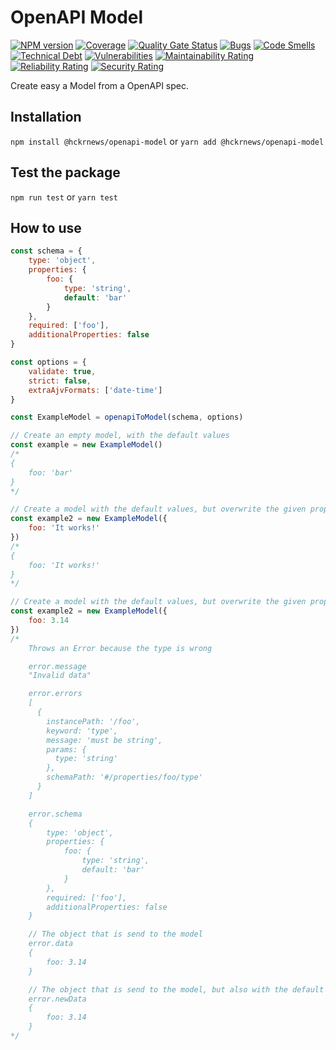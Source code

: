 # OpenAPI Model

[![NPM version][npm-image]][npm-url] [![Coverage](https://sonarcloud.io/api/project_badges/measure?project=hckrnews_openapi-model&metric=coverage)](https://sonarcloud.io/summary/new_code?id=hckrnews_openapi-model) [![Quality Gate Status](https://sonarcloud.io/api/project_badges/measure?project=hckrnews_openapi-model&metric=alert_status)](https://sonarcloud.io/summary/new_code?id=hckrnews_openapi-model) 
[![Bugs](https://sonarcloud.io/api/project_badges/measure?project=hckrnews_openapi-model&metric=bugs)](https://sonarcloud.io/summary/new_code?id=hckrnews_openapi-model) [![Code Smells](https://sonarcloud.io/api/project_badges/measure?project=hckrnews_openapi-model&metric=code_smells)](https://sonarcloud.io/summary/new_code?id=hckrnews_openapi-model) [![Technical Debt](https://sonarcloud.io/api/project_badges/measure?project=hckrnews_openapi-model&metric=sqale_index)](https://sonarcloud.io/summary/new_code?id=hckrnews_openapi-model) [![Vulnerabilities](https://sonarcloud.io/api/project_badges/measure?project=hckrnews_openapi-model&metric=vulnerabilities)](https://sonarcloud.io/summary/new_code?id=hckrnews_openapi-model)
[![Maintainability Rating](https://sonarcloud.io/api/project_badges/measure?project=hckrnews_openapi-model&metric=sqale_rating)](https://sonarcloud.io/summary/new_code?id=hckrnews_openapi-model) [![Reliability Rating](https://sonarcloud.io/api/project_badges/measure?project=hckrnews_openapi-model&metric=reliability_rating)](https://sonarcloud.io/summary/new_code?id=hckrnews_openapi-model) [![Security Rating](https://sonarcloud.io/api/project_badges/measure?project=hckrnews_openapi-model&metric=security_rating)](https://sonarcloud.io/summary/new_code?id=hckrnews_openapi-model)

Create easy a Model from a OpenAPI spec.

## Installation

`npm install @hckrnews/openapi-model`
or
`yarn add @hckrnews/openapi-model`

## Test the package

`npm run test`
or
`yarn test`

## How to use

```javascript
const schema = {
    type: 'object',
    properties: {
        foo: {
            type: 'string',
            default: 'bar'
        }
    },
    required: ['foo'],
    additionalProperties: false
}

const options = {
    validate: true,
    strict: false,
    extraAjvFormats: ['date-time']
}

const ExampleModel = openapiToModel(schema, options)

// Create an empty model, with the default values
const example = new ExampleModel()
/*
{
    foo: 'bar'
}
*/

// Create a model with the default values, but overwrite the given properties
const example2 = new ExampleModel({
    foo: 'It works!'
})
/*
{
    foo: 'It works!'
}
*/

// Create a model with the default values, but overwrite the given properties
const example2 = new ExampleModel({
    foo: 3.14
})
/*
    Throws an Error because the type is wrong

    error.message
    "Invalid data"

    error.errors
    [
      {
        instancePath: '/foo',
        keyword: 'type',
        message: 'must be string',
        params: {
          type: 'string'
        },
        schemaPath: '#/properties/foo/type'
      }
    ]

    error.schema
    {
        type: 'object',
        properties: {
            foo: {
                type: 'string',
                default: 'bar'
            }
        },
        required: ['foo'],
        additionalProperties: false
    }

    // The object that is send to the model
    error.data
    {
        foo: 3.14
    }

    // The object that is send to the model, but also with the default values
    error.newData
    {
        foo: 3.14
    }
*/
```


[npm-url]: https://www.npmjs.com/package/@hckrnews/openapi-model
[npm-image]: https://img.shields.io/npm/v/@hckrnews/openapi-model.svg
